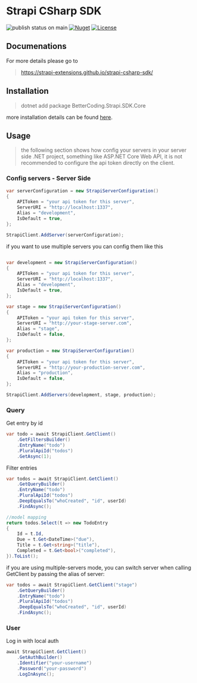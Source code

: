 # Strapi CSharp SDK
![publish status on main](https://github.com/strapi-extensions/strapi-csharp-sdk/actions/workflows/nuget-publish.yml/badge.svg)
[![Nuget][nuget-svg]][nuget-link]
[![License][license-svg]][license-link]

## Documenations
For more details please go to
> https://strapi-extensions.github.io/strapi-csharp-sdk/

## Installation

> dotnet add package BetterCoding.Strapi.SDK.Core 

more installation details can be found [here][nuget-link].

## Usage

> the following section shows how config your servers in your server side .NET project, something like ASP.NET Core Web API, it is not recommended to configure the api token directly on the client.

### Config servers - Server Side

```csharp
var serverConfiguration = new StrapiServerConfiguration()
{
    APIToken = "your api token for this server",
    ServerURI = "http://localhost:1337",
    Alias = "development",
    IsDefault = true,
};

StrapiClient.AddServer(serverConfiguration);
```

if you want to use multiple servers you can config them like this

```csharp

var development = new StrapiServerConfiguration()
{
    APIToken = "your api token for this server",
    ServerURI = "http://localhost:1337",
    Alias = "development",
    IsDefault = true,
};

var stage = new StrapiServerConfiguration()
{
    APIToken = "your api token for this server",
    ServerURI = "http://your-stage-server.com",
    Alias = "stage",
    IsDefault = false,
};

var production = new StrapiServerConfiguration()
{
    APIToken = "your api token for this server",
    ServerURI = "http://your-production-server.com",
    Alias = "production",
    IsDefault = false,
};

StrapiClient.AddServers(development, stage, production);
```

### Query

Get entry by id

```csharp
var todo = await StrapiClient.GetClient()
    .GetFiltersBuilder()
    .EntryName("todo")
    .PluralApiId("todos")
    .GetAsync(1);
```

Filter entries 

```csharp
var todos = await StrapiClient.GetClient()
    .GetQueryBuilder()
    .EntryName("todo")
    .PluralApiId("todos")
    .DeepEqualsTo("whoCreated", "id", userId)
    .FindAsync();

//model mapping
return todos.Select(t => new TodoEntry
{
    Id = t.Id,
    Due = t.Get<DateTime>("due"),
    Title = t.Get<string>("title"),
    Completed = t.Get<bool>("completed"),
}).ToList();
```


if you are using multiple-servers mode, you can switch server when calling GetClient by passing the alias of server:

```csharp
var todos = await StrapiClient.GetClient("stage")
    .GetQueryBuilder()
    .EntryName("todo")
    .PluralApiId("todos")
    .DeepEqualsTo("whoCreated", "id", userId)
    .FindAsync();
```

### User

Log in with local auth

```csharp
await StrapiClient.GetClient()
    .GetAuthBuilder()
    .Identifier("your-username")
    .Password("your-password")
    .LogInAsync();
```

 [license-svg]: https://img.shields.io/badge/license-BSD-lightgrey.svg
 [license-link]: https://github.com/strapi-extensions/strapi-csharp-sdk/blob/main/LICENSE
 [nuget-svg]: https://img.shields.io/nuget/v/BetterCoding.Strapi.SDK.Core
 [nuget-link]: https://www.nuget.org/packages/BetterCoding.Strapi.SDK.Core
 [github-repo]: https://github.com/strapi-extensions/strapi-csharp-sdk 